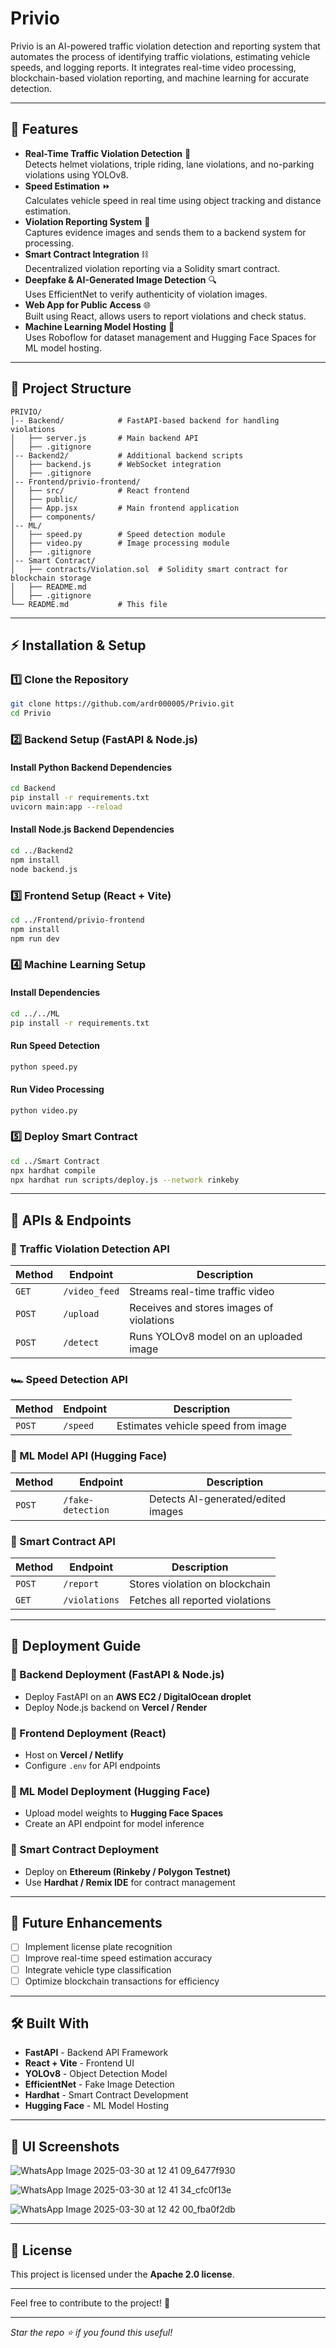 # Privio

Privio is an AI-powered traffic violation detection and reporting system that automates the process of identifying traffic violations, estimating vehicle speeds, and logging reports. It integrates real-time video processing, blockchain-based violation reporting, and machine learning for accurate detection.

---

## 🚀 Features

- **Real-Time Traffic Violation Detection** 🚦  
  Detects helmet violations, triple riding, lane violations, and no-parking violations using YOLOv8.
- **Speed Estimation** ⏩  
  Calculates vehicle speed in real time using object tracking and distance estimation.
- **Violation Reporting System** 📝  
  Captures evidence images and sends them to a backend system for processing.
- **Smart Contract Integration** ⛓️  
  Decentralized violation reporting via a Solidity smart contract.
- **Deepfake & AI-Generated Image Detection** 🔍  
  Uses EfficientNet to verify authenticity of violation images.
- **Web App for Public Access** 🌐  
  Built using React, allows users to report violations and check status.
- **Machine Learning Model Hosting** 🤖  
  Uses Roboflow for dataset management and Hugging Face Spaces for ML model hosting.

---

## 📂 Project Structure

```
PRIVIO/
│-- Backend/            # FastAPI-based backend for handling violations
│   ├── server.js       # Main backend API
│   ├── .gitignore      
│-- Backend2/           # Additional backend scripts
│   ├── backend.js      # WebSocket integration
│   ├── .gitignore      
│-- Frontend/privio-frontend/
│   ├── src/            # React frontend
│   ├── public/         
│   ├── App.jsx         # Main frontend application
│   ├── components/     
│-- ML/
│   ├── speed.py        # Speed detection module
│   ├── video.py        # Image processing module
│   ├── .gitignore      
│-- Smart Contract/
│   ├── contracts/Violation.sol  # Solidity smart contract for blockchain storage
│   ├── README.md       
│   ├── .gitignore      
└── README.md           # This file
```

---

## ⚡ Installation & Setup

### 1️⃣ Clone the Repository
```sh
git clone https://github.com/ardr000005/Privio.git
cd Privio
```

### 2️⃣ Backend Setup (FastAPI & Node.js)
#### Install Python Backend Dependencies
```sh
cd Backend
pip install -r requirements.txt
uvicorn main:app --reload
```

#### Install Node.js Backend Dependencies
```sh
cd ../Backend2
npm install
node backend.js
```

### 3️⃣ Frontend Setup (React + Vite)
```sh
cd ../Frontend/privio-frontend
npm install
npm run dev
```

### 4️⃣ Machine Learning Setup
#### Install Dependencies
```sh
cd ../../ML
pip install -r requirements.txt
```
#### Run Speed Detection
```sh
python speed.py
```

#### Run Video Processing
```sh
python video.py
```

### 5️⃣ Deploy Smart Contract
```sh
cd ../Smart Contract
npx hardhat compile
npx hardhat run scripts/deploy.js --network rinkeby
```

---

## 📡 APIs & Endpoints

### 🚦 Traffic Violation Detection API
| Method | Endpoint | Description |
|--------|---------|-------------|
| `GET` | `/video_feed` | Streams real-time traffic video |
| `POST` | `/upload` | Receives and stores images of violations |
| `POST` | `/detect` | Runs YOLOv8 model on an uploaded image |

### 🏎️ Speed Detection API
| Method | Endpoint | Description |
|--------|---------|-------------|
| `POST` | `/speed` | Estimates vehicle speed from image |

### 🧠 ML Model API (Hugging Face)
| Method | Endpoint | Description |
|--------|---------|-------------|
| `POST` | `/fake-detection` | Detects AI-generated/edited images |

### 🛑 Smart Contract API
| Method | Endpoint | Description |
|--------|---------|-------------|
| `POST` | `/report` | Stores violation on blockchain |
| `GET` | `/violations` | Fetches all reported violations |

---

## 🚀 Deployment Guide

### 🔹 Backend Deployment (FastAPI & Node.js)
- Deploy FastAPI on an **AWS EC2 / DigitalOcean droplet**
- Deploy Node.js backend on **Vercel / Render**

### 🔹 Frontend Deployment (React)
- Host on **Vercel / Netlify**
- Configure `.env` for API endpoints

### 🔹 ML Model Deployment (Hugging Face)
- Upload model weights to **Hugging Face Spaces**
- Create an API endpoint for model inference

### 🔹 Smart Contract Deployment
- Deploy on **Ethereum (Rinkeby / Polygon Testnet)**
- Use **Hardhat / Remix IDE** for contract management

---

## 🎯 Future Enhancements

- [ ] Implement license plate recognition
- [ ] Improve real-time speed estimation accuracy
- [ ] Integrate vehicle type classification
- [ ] Optimize blockchain transactions for efficiency

---

## 🛠️ Built With

- **FastAPI** - Backend API Framework
- **React + Vite** - Frontend UI
- **YOLOv8** - Object Detection Model
- **EfficientNet** - Fake Image Detection
- **Hardhat** - Smart Contract Development
- **Hugging Face** - ML Model Hosting

---

## 📸 UI Screenshots  

![WhatsApp Image 2025-03-30 at 12 41 09_6477f930](https://github.com/user-attachments/assets/dcff24ab-187f-419c-81ac-0b935444e249)

![WhatsApp Image 2025-03-30 at 12 41 34_cfc0f13e](https://github.com/user-attachments/assets/4dccddf8-404a-454c-8916-329e341224a8)

![WhatsApp Image 2025-03-30 at 12 42 00_fba0f2db](https://github.com/user-attachments/assets/90a34b41-44f9-47d3-86bf-f15f2ed645d6)

---

## 📜 License
This project is licensed under the **Apache 2.0 license**.

---

Feel free to contribute to the project! 🚀

---

_Star the repo ⭐ if you found this useful!_

